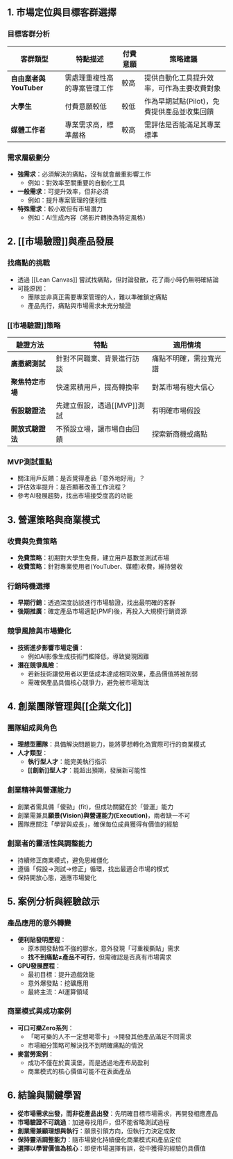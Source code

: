 ## 1. 市場定位與目標客群選擇

### 目標客群分析

|客群類型|特點描述|付費意願|策略建議|
|---|---|---|---|
|**自由業者與YouTuber**|需處理重複性高的專案管理工作|較高|提供自動化工具提升效率，可作為主要收費對象|
|**大學生**|付費意願較低|較低|作為早期試點(Pilot)，免費提供產品並收集回饋|
|**媒體工作者**|專業需求高，標準嚴格|較高|需評估是否能滿足其專業標準|

### 需求層級劃分

- **強需求**：必須解決的痛點，沒有就會嚴重影響工作
    - 例如：對效率至關重要的自動化工具
- **一般需求**：可提升效率，但非必須
    - 例如：提升專案管理的便利性
- **特殊需求**：較小眾但有市場潛力
    - 例如：AI生成內容（將影片轉換為特定風格）

## 2. [[市場驗證]]與產品發展

### 找痛點的挑戰

- 透過 [[Lean Canvas]] 嘗試找痛點，但討論發散，花了兩小時仍無明確結論
- 可能原因：
    - 團隊並非真正需要專案管理的人，難以準確鎖定痛點
    - 產品先行，痛點與市場需求未充分驗證

### [[市場驗證]]策略

|驗證方法|特點|適用情境|
|---|---|---|
|**廣撒網測試**|針對不同職業、背景進行訪談|痛點不明確，需拉寬光譜|
|**聚焦特定市場**|快速累積用戶，提高轉換率|對某市場有極大信心|
|**假設驗證法**|先建立假設，透過[[MVP]]測試|有明確市場假設|
|**開放式驗證法**|不預設立場，讓市場自由回饋|探索新商機或痛點|

### MVP測試重點

- 關注用戶反饋：是否覺得產品「意外地好用」？
- 評估效率提升：是否顯著改善工作流程？
- 參考AI發展趨勢，找出市場接受度高的功能

## 3. 營運策略與商業模式

### 收費與免費策略

- **免費策略**：初期對大學生免費，建立用戶基數並測試市場
- **收費策略**：針對專業使用者(YouTuber、媒體)收費，維持營收

### 行銷時機選擇

- **早期行銷**：透過深度訪談進行市場驗證，找出最明確的客群
- **後期推廣**：確定產品市場適配(PMF)後，再投入大規模行銷資源

### 競爭風險與市場變化

- **技術進步影響市場定價**：
    - 例如AI影像生成技術門檻降低，導致變現困難
- **潛在競爭風險**：
    - 若新技術讓使用者以更低成本達成相同效果，產品價值將被削弱
    - 需確保產品具備核心競爭力，避免被市場淘汰

## 4. 創業團隊管理與[[企業文化]]

### 團隊組成與角色

- **理想型團隊**：具備解決問題能力，能將夢想轉化為實際可行的商業模式
- **人才類型**：
    - **執行型人才**：能完美執行指示
    - **[[創新]]型人才**：能超出預期，發展新可能性

### 創業精神與營運能力

- 創業者需具備「傻勁」(fit)，但成功關鍵在於「營運」能力
- 創業需兼具**願景(Vision)**與**營運能力(Execution)**，兩者缺一不可
- 團隊應關注「學習與成長」，確保每位成員獲得有價值的經驗

### 創業者的靈活性與調整能力

- 持續修正商業模式，避免思維僵化
- 遵循「假設→測試→修正」循環，找出最適合市場的模式
- 保持開放心態，適應市場變化

## 5. 案例分析與經驗啟示

### 產品應用的意外轉變

- **便利貼發明歷程**：
    - 原本開發黏性不強的膠水，意外發現「可重複撕貼」需求
    - **找不到痛點≠產品不可行**，但需確認是否真有市場需求
- **GPU發展歷程**：
    - 最初目標：提升遊戲效能
    - 意外爆發點：挖礦應用
    - 最終主流：AI運算領域

### 商業模式與成功案例

- **可口可樂Zero系列**：
    - 「喝可樂的人不一定想喝零卡」→開發其他產品滿足不同需求
    - 市場細分策略可解決找不到明確痛點的情況
- **麥當勞案例**：
    - 成功不僅在於賣漢堡，而是透過地產布局盈利
    - 商業模式的核心價值可能不在表面產品

## 6. 結論與關鍵學習

- **從市場需求出發，而非從產品出發**：先明確目標市場需求，再開發相應產品
- **市場驗證不可跳過**：加速尋找用戶，但不能省略測試過程
- **創業需兼顧理想與執行**：願景引領方向，但執行力決定成敗
- **保持靈活調整能力**：隨市場變化持續優化商業模式和產品定位
- **選擇以學習價值為核心**：即便市場選擇有誤，從中獲得的經驗仍具價值